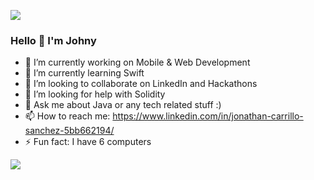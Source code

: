 ![](https://komarev.com/ghpvc/?username=bi0hazarDD&label=PROFILE+VIEWS)
<!--
**bi0hazarDD/bi0hazarDD** is a ✨ _special_ ✨ repository because its `README.md` (this file) appears on your GitHub profile.
-->
### Hello 👋 I'm Johny

- 🔭 I’m currently working on Mobile & Web Development
- 🌱 I’m currently learning Swift
- 👯 I’m looking to collaborate on LinkedIn and Hackathons
- 🤔 I’m looking for help with Solidity
- 💬 Ask me about Java or any tech related stuff :)
- 📫 How to reach me: https://www.linkedin.com/in/jonathan-carrillo-sanchez-5bb662194/
- ⚡ Fun fact: I have 6 computers

<img src="https://github-readme-stats.vercel.app/api?username=bi0hazarDD&&show_icons=true&title_color=ffffff&icon_color=bb2acf&text_color=daf7dc&bg_color=151515">

